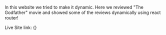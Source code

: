 In this website we tried to make it dynamic. Here we reviewed "The Godfather" movie and showed some of the reviews dynamically using react router!

Live Site link: {}